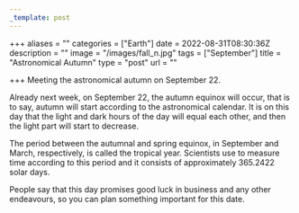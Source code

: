```yaml
---
_template: post
---
```





+++
aliases = ""
categories = ["Earth"]
date = 2022-08-31T08:30:36Z
description = ""
image = "/images/fall_n.jpg"
tags = ["September"]
title = "Astronomical Autumn"
type = "post"
url = ""

+++
Meeting the astronomical autumn on September 22.

Already next week, on September 22, the autumn equinox will occur, that is to say, autumn will start according to the astronomical calendar. It is on this day that the light and dark hours of the day will equal each other, and then the light part will start to decrease.

The period between the autumnal and spring equinox, in September and March, respectively, is called the tropical year. Scientists use to measure time according to this period and it consists of approximately 365.2422 solar days.

People say that this day promises good luck in business and any other endeavours, so you can plan something important for this date.
